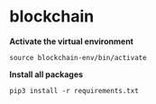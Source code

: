 # blockchain

**Activate the virtual environment**
```
source blockchain-env/bin/activate
```
**Install all packages**
```
pip3 install -r requirements.txt
```